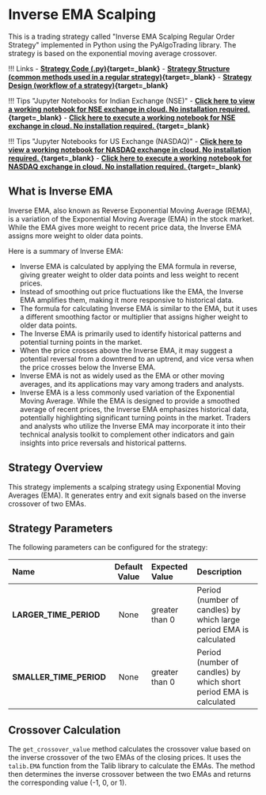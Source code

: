 # Inverse EMA Scalping 
This is a trading strategy called "Inverse EMA Scalping Regular Order Strategy" implemented in Python using the PyAlgoTrading library. The strategy is based on the exponential moving average crossover.

!!! Links
    - **[Strategy Code (.py)](https://github.com/algobulls/pyalgostrategypool/blob/master/pyalgostrategypool/inverse_ema_scalping.py){target=_blank}**
    - **[Strategy Structure (common methods used in a regular strategy)](strategy_guides/common_regular_strategy.md){target=_blank}**
    - **[Strategy Design (workflow of a strategy)](strategy_guides/structure.md){target=_blank}**

!!! Tips "Jupyter Notebooks for Indian Exchange (NSE)"
    - **[Click here to view a working notebook for NSE exchange in cloud. No installation required. ](https://nbviewer.org/github/algobulls/pyalgotrading/blob/2f3fb6fb83fd09981e286fe2f0930249a848cc8e/jupyter/nse_jupyter_notebooks/Inverse%20EMA%20Scalping%20Crossover.ipynb){target=_blank}**
    - **[Click here to execute a working notebook for NSE exchange in cloud. No installation required. ](https://mybinder.org/v2/gh/algobulls/pyalgotrading/0a1c06d6e159b3bebf2348efd198608b662c3ffc?urlpath=lab%2Ftree%2Fjupyter%2Fnse_equity%2Finverse_ema_scalping_crossover.ipynb){target=_blank}**

!!! Tips "Jupyter Notebooks for US Exchange (NASDAQ)"
    - **[Click here to view a working notebook for NASDAQ exchange in cloud. No installation required. ](https://nbviewer.org/github/algobulls/pyalgotrading/blob/526dabc0a92775f4184aaab543c0a9f424613a55/jupyter/nasdaq_jupyter_notebooks/Inverse%20EMA%20Scalping%20Crossover%20US.ipynb){target=_blank}**
    - **[Click here to execute a working notebook for NASDAQ exchange in cloud. No installation required. ](https://mybinder.org/v2/gh/algobulls/pyalgotrading/0a1c06d6e159b3bebf2348efd198608b662c3ffc?urlpath=lab%2Ftree%2Fjupyter%2Fnasdaq_equity%2Finverse_ema_scalping_crossover_us.ipynb){target=_blank}**


## What is Inverse EMA 
Inverse EMA, also known as Reverse Exponential Moving Average (REMA), is a variation of the Exponential Moving Average (EMA) in the stock market. While the EMA gives more weight to recent price data, the Inverse EMA assigns more weight to older data points.

Here is a summary of Inverse EMA:

- Inverse EMA is calculated by applying the EMA formula in reverse, giving greater weight to older data points and less weight to recent prices.
- Instead of smoothing out price fluctuations like the EMA, the Inverse EMA amplifies them, making it more responsive to historical data.
- The formula for calculating Inverse EMA is similar to the EMA, but it uses a different smoothing factor or multiplier that assigns higher weight to older data points.
- The Inverse EMA is primarily used to identify historical patterns and potential turning points in the market.
- When the price crosses above the Inverse EMA, it may suggest a potential reversal from a downtrend to an uptrend, and vice versa when the price crosses below the Inverse EMA.
- Inverse EMA is not as widely used as the EMA or other moving averages, and its applications may vary among traders and analysts.
- Inverse EMA is a less commonly used variation of the Exponential Moving Average. While the EMA is designed to provide a smoothed average of recent prices, the Inverse EMA emphasizes historical data, potentially highlighting significant turning points in the market. Traders and analysts who utilize the Inverse EMA may incorporate it into their technical analysis toolkit to complement other indicators and gain insights into price reversals and historical patterns.


## Strategy Overview
This strategy implements a scalping strategy using Exponential Moving Averages (EMA). It generates entry and exit signals based on the inverse crossover of two EMAs.

## Strategy Parameters
The following parameters can be configured for the strategy:

| Name                    |  Default Value  | Expected Value                                                    | Description                                                        |
|:------------------------|:---------------:|:------------------------------------------------------------------|:-------------------------------------------------------------------|
| **LARGER_TIME_PERIOD**  |      None       | greater than 0                                                    | Period (number of candles) by which large period EMA is calculated |
| **SMALLER_TIME_PERIOD** |      None       | greater than 0                                                    | Period (number of candles) by which short period EMA is calculated |


## Crossover Calculation

The `get_crossover_value` method calculates the crossover value based on the inverse crossover of the two EMAs of the closing prices. It uses the `talib.EMA` function from the Talib library to calculate the EMAs. The method then determines the inverse crossover between the two EMAs and returns the corresponding value (-1, 0, or 1).

